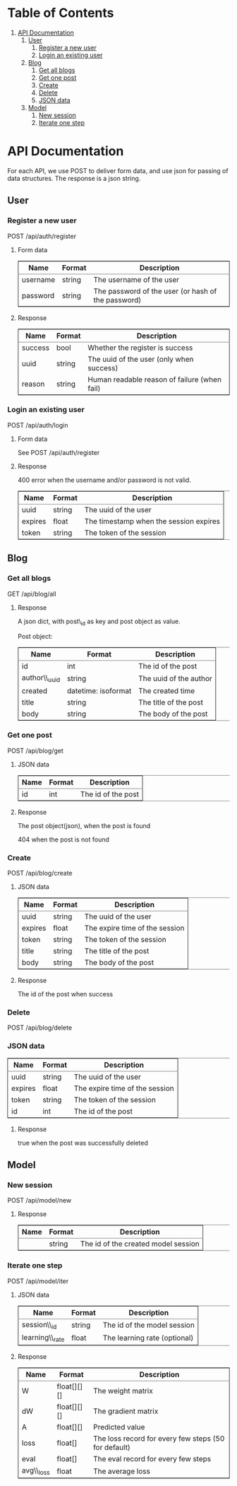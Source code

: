 
# Table of Contents

1.  [API Documentation](#org33f8616)
    1.  [User](#org2533591)
        1.  [Register a new user](#orga0de7c8)
        2.  [Login an existing user](#org5dcf286)
    2.  [Blog](#org98fc326)
        1.  [Get all blogs](#org2c53463)
        2.  [Get one post](#org179128e)
        3.  [Create](#orgc6ded0a)
        4.  [Delete](#orgeef90b8)
        5.  [JSON data](#orgd059009)
    3.  [Model](#org6e1d6fc)
        1.  [New session](#org90ea787)
        2.  [Iterate one step](#org0ada64a)


<a id="org33f8616"></a>

# API Documentation

For each API, we use POST to deliver form data, and use json for passing of
data structures. The response is a json string.


<a id="org2533591"></a>

## User


<a id="orga0de7c8"></a>

### Register a new user

POST /api/auth/register

1.  Form data

    <table border="2" cellspacing="0" cellpadding="6" rules="groups" frame="hsides">
    
    
    <colgroup>
    <col  class="org-left" />
    
    <col  class="org-left" />
    
    <col  class="org-left" />
    </colgroup>
    <thead>
    <tr>
    <th scope="col" class="org-left">Name</th>
    <th scope="col" class="org-left">Format</th>
    <th scope="col" class="org-left">Description</th>
    </tr>
    </thead>
    
    <tbody>
    <tr>
    <td class="org-left">username</td>
    <td class="org-left">string</td>
    <td class="org-left">The username of the user</td>
    </tr>
    
    
    <tr>
    <td class="org-left">password</td>
    <td class="org-left">string</td>
    <td class="org-left">The password of the user (or hash of the password)</td>
    </tr>
    </tbody>
    </table>

2.  Response

    <table border="2" cellspacing="0" cellpadding="6" rules="groups" frame="hsides">
    
    
    <colgroup>
    <col  class="org-left" />
    
    <col  class="org-left" />
    
    <col  class="org-left" />
    </colgroup>
    <thead>
    <tr>
    <th scope="col" class="org-left">Name</th>
    <th scope="col" class="org-left">Format</th>
    <th scope="col" class="org-left">Description</th>
    </tr>
    </thead>
    
    <tbody>
    <tr>
    <td class="org-left">success</td>
    <td class="org-left">bool</td>
    <td class="org-left">Whether the register is success</td>
    </tr>
    
    
    <tr>
    <td class="org-left">uuid</td>
    <td class="org-left">string</td>
    <td class="org-left">The uuid of the user (only when success)</td>
    </tr>
    
    
    <tr>
    <td class="org-left">reason</td>
    <td class="org-left">string</td>
    <td class="org-left">Human readable reason of failure (when fail)</td>
    </tr>
    </tbody>
    </table>


<a id="org5dcf286"></a>

### Login an existing user

POST /api/auth/login

1.  Form data

    See POST /api/auth/register

2.  Response

    400 error when the username and/or password is not valid.
    
    <table border="2" cellspacing="0" cellpadding="6" rules="groups" frame="hsides">
    
    
    <colgroup>
    <col  class="org-left" />
    
    <col  class="org-left" />
    
    <col  class="org-left" />
    </colgroup>
    <thead>
    <tr>
    <th scope="col" class="org-left">Name</th>
    <th scope="col" class="org-left">Format</th>
    <th scope="col" class="org-left">Description</th>
    </tr>
    </thead>
    
    <tbody>
    <tr>
    <td class="org-left">uuid</td>
    <td class="org-left">string</td>
    <td class="org-left">The uuid of the user</td>
    </tr>
    
    
    <tr>
    <td class="org-left">expires</td>
    <td class="org-left">float</td>
    <td class="org-left">The timestamp when the session expires</td>
    </tr>
    
    
    <tr>
    <td class="org-left">token</td>
    <td class="org-left">string</td>
    <td class="org-left">The token of the session</td>
    </tr>
    </tbody>
    </table>


<a id="org98fc326"></a>

## Blog


<a id="org2c53463"></a>

### Get all blogs

GET /api/blog/all

1.  Response

    A json dict, with post\\<sub>id</sub> as key and post object as value.
    
    Post object:
    
    <table border="2" cellspacing="0" cellpadding="6" rules="groups" frame="hsides">
    
    
    <colgroup>
    <col  class="org-left" />
    
    <col  class="org-left" />
    
    <col  class="org-left" />
    </colgroup>
    <thead>
    <tr>
    <th scope="col" class="org-left">Name</th>
    <th scope="col" class="org-left">Format</th>
    <th scope="col" class="org-left">Description</th>
    </tr>
    </thead>
    
    <tbody>
    <tr>
    <td class="org-left">id</td>
    <td class="org-left">int</td>
    <td class="org-left">The id of the post</td>
    </tr>
    
    
    <tr>
    <td class="org-left">author\\<sub>uuid</sub></td>
    <td class="org-left">string</td>
    <td class="org-left">The uuid of the author</td>
    </tr>
    
    
    <tr>
    <td class="org-left">created</td>
    <td class="org-left">datetime: isoformat</td>
    <td class="org-left">The created time</td>
    </tr>
    
    
    <tr>
    <td class="org-left">title</td>
    <td class="org-left">string</td>
    <td class="org-left">The title of the post</td>
    </tr>
    
    
    <tr>
    <td class="org-left">body</td>
    <td class="org-left">string</td>
    <td class="org-left">The body of the post</td>
    </tr>
    </tbody>
    </table>


<a id="org179128e"></a>

### Get one post

POST /api/blog/get

1.  JSON data

    <table border="2" cellspacing="0" cellpadding="6" rules="groups" frame="hsides">
    
    
    <colgroup>
    <col  class="org-left" />
    
    <col  class="org-left" />
    
    <col  class="org-left" />
    </colgroup>
    <thead>
    <tr>
    <th scope="col" class="org-left">Name</th>
    <th scope="col" class="org-left">Format</th>
    <th scope="col" class="org-left">Description</th>
    </tr>
    </thead>
    
    <tbody>
    <tr>
    <td class="org-left">id</td>
    <td class="org-left">int</td>
    <td class="org-left">The id of the post</td>
    </tr>
    </tbody>
    </table>

2.  Response

    The post object(json), when the post is found
    
    404 when the post is not found


<a id="orgc6ded0a"></a>

### Create

POST /api/blog/create

1.  JSON data

    <table border="2" cellspacing="0" cellpadding="6" rules="groups" frame="hsides">
    
    
    <colgroup>
    <col  class="org-left" />
    
    <col  class="org-left" />
    
    <col  class="org-left" />
    </colgroup>
    <thead>
    <tr>
    <th scope="col" class="org-left">Name</th>
    <th scope="col" class="org-left">Format</th>
    <th scope="col" class="org-left">Description</th>
    </tr>
    </thead>
    
    <tbody>
    <tr>
    <td class="org-left">uuid</td>
    <td class="org-left">string</td>
    <td class="org-left">The uuid of the user</td>
    </tr>
    
    
    <tr>
    <td class="org-left">expires</td>
    <td class="org-left">float</td>
    <td class="org-left">The expire time of the session</td>
    </tr>
    
    
    <tr>
    <td class="org-left">token</td>
    <td class="org-left">string</td>
    <td class="org-left">The token of the session</td>
    </tr>
    
    
    <tr>
    <td class="org-left">title</td>
    <td class="org-left">string</td>
    <td class="org-left">The title of the post</td>
    </tr>
    
    
    <tr>
    <td class="org-left">body</td>
    <td class="org-left">string</td>
    <td class="org-left">The body of the post</td>
    </tr>
    </tbody>
    </table>

2.  Response

    The id of the post when success


<a id="orgeef90b8"></a>

### Delete

POST /api/blog/delete


<a id="orgd059009"></a>

### JSON data

<table border="2" cellspacing="0" cellpadding="6" rules="groups" frame="hsides">


<colgroup>
<col  class="org-left" />

<col  class="org-left" />

<col  class="org-left" />
</colgroup>
<thead>
<tr>
<th scope="col" class="org-left">Name</th>
<th scope="col" class="org-left">Format</th>
<th scope="col" class="org-left">Description</th>
</tr>
</thead>

<tbody>
<tr>
<td class="org-left">uuid</td>
<td class="org-left">string</td>
<td class="org-left">The uuid of the user</td>
</tr>


<tr>
<td class="org-left">expires</td>
<td class="org-left">float</td>
<td class="org-left">The expire time of the session</td>
</tr>


<tr>
<td class="org-left">token</td>
<td class="org-left">string</td>
<td class="org-left">The token of the session</td>
</tr>


<tr>
<td class="org-left">id</td>
<td class="org-left">int</td>
<td class="org-left">The id of the post</td>
</tr>
</tbody>
</table>

1.  Response

    true when the post was successfully deleted


<a id="org6e1d6fc"></a>

## Model


<a id="org90ea787"></a>

### New session

POST /api/model/new

1.  Response

    <table border="2" cellspacing="0" cellpadding="6" rules="groups" frame="hsides">
    
    
    <colgroup>
    <col  class="org-left" />
    
    <col  class="org-left" />
    
    <col  class="org-left" />
    </colgroup>
    <thead>
    <tr>
    <th scope="col" class="org-left">Name</th>
    <th scope="col" class="org-left">Format</th>
    <th scope="col" class="org-left">Description</th>
    </tr>
    </thead>
    
    <tbody>
    <tr>
    <td class="org-left">&#xa0;</td>
    <td class="org-left">string</td>
    <td class="org-left">The id of the created model session</td>
    </tr>
    </tbody>
    </table>


<a id="org0ada64a"></a>

### Iterate one step

POST /api/model/iter

1.  JSON data

    <table border="2" cellspacing="0" cellpadding="6" rules="groups" frame="hsides">
    
    
    <colgroup>
    <col  class="org-left" />
    
    <col  class="org-left" />
    
    <col  class="org-left" />
    </colgroup>
    <thead>
    <tr>
    <th scope="col" class="org-left">Name</th>
    <th scope="col" class="org-left">Format</th>
    <th scope="col" class="org-left">Description</th>
    </tr>
    </thead>
    
    <tbody>
    <tr>
    <td class="org-left">session\\<sub>id</sub></td>
    <td class="org-left">string</td>
    <td class="org-left">The id of the model session</td>
    </tr>
    
    
    <tr>
    <td class="org-left">learning\\<sub>rate</sub></td>
    <td class="org-left">float</td>
    <td class="org-left">The learning rate (optional)</td>
    </tr>
    </tbody>
    </table>

2.  Response

    <table border="2" cellspacing="0" cellpadding="6" rules="groups" frame="hsides">
    
    
    <colgroup>
    <col  class="org-left" />
    
    <col  class="org-left" />
    
    <col  class="org-left" />
    </colgroup>
    <thead>
    <tr>
    <th scope="col" class="org-left">Name</th>
    <th scope="col" class="org-left">Format</th>
    <th scope="col" class="org-left">Description</th>
    </tr>
    </thead>
    
    <tbody>
    <tr>
    <td class="org-left">W</td>
    <td class="org-left">float[][][]</td>
    <td class="org-left">The weight matrix</td>
    </tr>
    
    
    <tr>
    <td class="org-left">dW</td>
    <td class="org-left">float[][][]</td>
    <td class="org-left">The gradient matrix</td>
    </tr>
    
    
    <tr>
    <td class="org-left">A</td>
    <td class="org-left">float[][]</td>
    <td class="org-left">Predicted value</td>
    </tr>
    
    
    <tr>
    <td class="org-left">loss</td>
    <td class="org-left">float[]</td>
    <td class="org-left">The loss record for every few steps (50 for default)</td>
    </tr>
    
    
    <tr>
    <td class="org-left">eval</td>
    <td class="org-left">float[]</td>
    <td class="org-left">The eval record for every few steps</td>
    </tr>
    
    
    <tr>
    <td class="org-left">avg\\<sub>loss</sub></td>
    <td class="org-left">float</td>
    <td class="org-left">The average loss</td>
    </tr>
    </tbody>
    </table>


